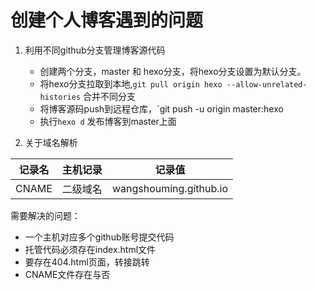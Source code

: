 # 创建个人博客遇到的问题

1. 利用不同github分支管理博客源代码
    * 创建两个分支，master 和 hexo分支，将hexo分支设置为默认分支。
    * 将hexo分支拉取到本地,`git pull origin hexo --allow-unrelated-histories` 合并不同分支
    * 将博客源码push到远程仓库，`git push -u origin master:hexo
    * 执行`hexo d` 发布博客到master上面

2. 关于域名解析

|记录名|主机记录|记录值|
|-|-|-|
|CNAME|二级域名|wangshouming.github.io|

需要解决的问题：

* 一个主机对应多个github账号提交代码
* 托管代码必须存在index.html文件
* 要存在404.html页面，转接跳转
* CNAME文件存在与否

